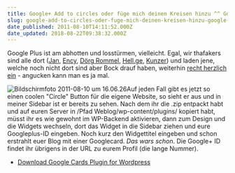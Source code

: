 ```yaml
---
title: Google+ Add to circles oder füge mich deinen Kreisen hinzu ^^ Google Cards
slug: google-add-to-circles-oder-fuge-mich-deinen-kreisen-hinzu-google-cards
date_published: 2011-08-10T14:11:52.000Z
date_updated: 2018-08-22T09:38:32.000Z
---
```


Google Plus ist am abhotten und losstürmen, vielleicht. Egal, wir thafakers sind alle dort ([Jan](https://plus.google.com/u/0/105321534999357565076/posts), [Ency](https://plus.google.com/u/0/112584667458255608704/posts), [Dörg Rommel](https://plus.google.com/u/0/110541181853250017503/posts), [Hell.ge](https://plus.google.com/u/0/100509528722662849143/posts), [Kunzer](https://plus.google.com/u/0/106801081195657454987/posts)) und laden jene, welche noch nicht dort sind aber Bock drauf haben, weiterhin [recht herzlich ein](__GHOST_URL__/google-einladungen-verfuegbar/) - angucken kann man es ja mal.

![Bildschirmfoto 2011-08-10 um 16.06.26](//picdump.thafaker.de/2011/08/Bildschirmfoto-2011-08-10-um-16.06.26.png)Auf jeden Fall gibt es jetzt so einen coolen "Circle" Button für die eigene Website, so sieht er aus und in meiner Sidebar ist er bereits zu sehen. Nach dem ihr die .zip entpackt habt und auf euren Server in /Pfad Weblog/wp-content/plugins/ kopiert habt, müsst ihr es wie gewohnt im WP-Backend aktivieren, dann zum Design und die Widgets wechseln, dort das Widget in die Sidebar ziehen und eure Googleplus-ID eingeben. Noch kurz den Widgettitel eingeben und schon erstrahlt euer Blog mit einer Googlecard. *Das wars schon*. Die Google+ ID findet ihr übrigens in der URL zu eurem Profil (die lange Nummer).

- [Download Google Cards Plugin for Wordpress](http://plusdevs.com/assets/wp-plugins/googlecards.zip)
